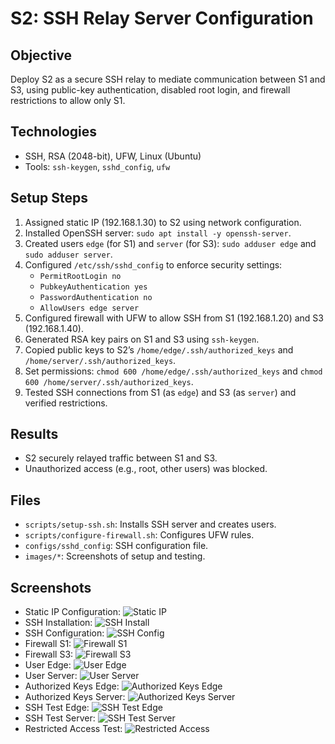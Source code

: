 # S2: SSH Relay Server Configuration

## Objective
Deploy S2 as a secure SSH relay to mediate communication between S1 and S3, using public-key authentication, disabled root login, and firewall restrictions to allow only S1.

## Technologies
- SSH, RSA (2048-bit), UFW, Linux (Ubuntu)
- Tools: `ssh-keygen`, `sshd_config`, `ufw`

## Setup Steps
1. Assigned static IP (192.168.1.30) to S2 using network configuration.
2. Installed OpenSSH server: `sudo apt install -y openssh-server`.
3. Created users `edge` (for S1) and `server` (for S3): `sudo adduser edge` and `sudo adduser server`.
4. Configured `/etc/ssh/sshd_config` to enforce security settings:
   - `PermitRootLogin no`
   - `PubkeyAuthentication yes`
   - `PasswordAuthentication no`
   - `AllowUsers edge server`
5. Configured firewall with UFW to allow SSH from S1 (192.168.1.20) and S3 (192.168.1.40).
6. Generated RSA key pairs on S1 and S3 using `ssh-keygen`.
7. Copied public keys to S2’s `/home/edge/.ssh/authorized_keys` and `/home/server/.ssh/authorized_keys`.
8. Set permissions: `chmod 600 /home/edge/.ssh/authorized_keys` and `chmod 600 /home/server/.ssh/authorized_keys`.
9. Tested SSH connections from S1 (as `edge`) and S3 (as `server`) and verified restrictions.

## Results
- S2 securely relayed traffic between S1 and S3.
- Unauthorized access (e.g., root, other users) was blocked.

## Files
- `scripts/setup-ssh.sh`: Installs SSH server and creates users.
- `scripts/configure-firewall.sh`: Configures UFW rules.
- `configs/sshd_config`: SSH configuration file.
- `images/*`: Screenshots of setup and testing.

## Screenshots
- Static IP Configuration: ![Static IP](images/static-ip-s2.png)
- SSH Installation: ![SSH Install](images/ssh-install-s2.png)
- SSH Configuration: ![SSH Config](images/ssh-config-s2.png)
- Firewall S1: ![Firewall S1](images/firewall-s1.png)
- Firewall S3: ![Firewall S3](images/firewall-s3.png)
- User Edge: ![User Edge](images/user-edge.png)
- User Server: ![User Server](images/user-server.png)
- Authorized Keys Edge: ![Authorized Keys Edge](images/authorized-keys-edge.png)
- Authorized Keys Server: ![Authorized Keys Server](images/authorized-keys-server.png)
- SSH Test Edge: ![SSH Test Edge](images/ssh-test-edge.png)
- SSH Test Server: ![SSH Test Server](images/ssh-test-server.png)
- Restricted Access Test: ![Restricted Access](images/restricted-access-test-s2.png)
